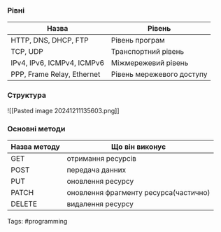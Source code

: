 ### Рівні 


| Назва                      | Рівень                    |
| -------------------------- | ------------------------- |
| HTTP, DNS, DHCP, FTP       | Рівень програм            |
| TCP, UDP                   | Транспортний рівень       |
| IPv4, IPv6, ICMPv4, ICMPv6 | Міжмережевий рівень       |
| PPP, Frame Relay, Ethernet | Рівень мережевого доступу |

### Структура
![[Pasted image 20241211135603.png]]

### Основні методи

| Назва методу | Що він виконує                        |
| ------------ | ------------------------------------- |
| GET          | отримання ресурсів                    |
| POST         | передача данних                       |
| PUT          | оновлення ресурсу                     |
| PATCH        | оновлення фрагменту ресурса(частично) |
| DELETE       | видалення ресурсу                     |
Tags: #programming 